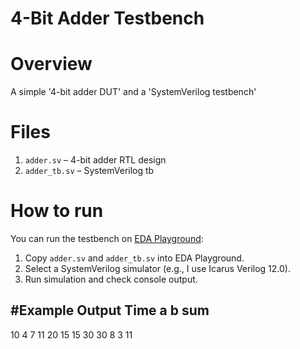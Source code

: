 # 4-Bit Adder Testbench

# Overview
A simple '4-bit adder DUT' and a 'SystemVerilog testbench'

# Files
1. `adder.sv` – 4-bit adder RTL design  
2. `adder_tb.sv` – SystemVerilog tb  

# How to run
You can run the testbench on [EDA Playground](https://www.edaplayground.com/):  
1. Copy `adder.sv` and `adder_tb.sv` into EDA Playground.  
2. Select a SystemVerilog simulator (e.g., I use Icarus Verilog 12.0).  
3. Run simulation and check console output.  

#Example Output
Time   a	 b	 sum
----------------------
10	   4	 7	 11
20	   15	 15	 30
30	   8	 3	 11
